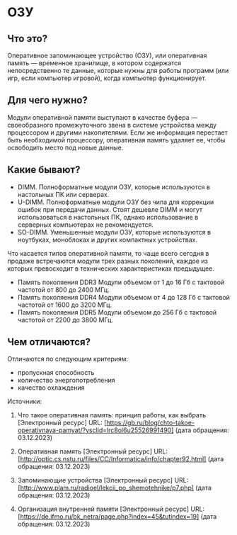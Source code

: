 # ОЗУ

## Что это?
Оперативное запоминающее устройство (ОЗУ), или оперативная память — временное хранилище,
в котором содержатся непосредственно те данные,
которые нужны для работы программ (или игр,
если компьютер игровой), когда компьютер функционирует. 


## Для чего нужно?
Модули оперативной памяти выступают в качестве буфера — своеобразного промежуточного звена
в системе устройства между процессором и другими накопителями.
Если же информация перестает быть необходимой процессору, оперативная память удаляет ее,
чтобы освободить место под новые данные. 


## Какие бывают?
- DIMM. Полноформатные модули ОЗУ,
которые используются в настольных ПК или серверах.
- U-DIMM. Полноформатные модули ОЗУ без чипа для
коррекции ошибок при передачи данных.
Стоят дешевле DIMM и могут использоваться в настольных ПК, однако использование в серверных 
компьютерах не рекомендуется. 
- SO-DIMM. Уменьшенные модули ОЗУ,
которые используются в ноутбуках, моноблоках и других 
компактных устройствах.

Что касается типов оперативной памяти, то чаще всего сегодня в продаже встречаются модули трех 
разных поколений, каждое из которых превосходит в технических характеристиках предыдущее.

- Память поколяения DDR3
Модули объемом от 1 до 16 Гб с тактовой частотой от 800 до 2400 МГц.
- Память поколяения DDR4
Модули объемом от 4 до 128 Гб с тактовой частотой от 1600 до 3200 МГц.
- Память поколяения DDR5
Модули объемом до 256 Гб с тактовой частотой от 2200 до 3800 МГц.


## Чем отличаются?
Отличаются по следующим критериям:
- пропускная способность
- количество энергопотребления
- качество охлаждения

Источники: 

1. Что такое оперативная память: принцип работы, как выбрать [Электронный ресурс] URL: [https://gb.ru/blog/chto-takoe-operativnaya-pamyat/?ysclid=lrc8ol6u25526991490]  (дата обращения: 03.12.2023)

2. Оперативная память [Электронный ресурс] URL: [http://optic.cs.nstu.ru/files/CC/Informatica/info/chapter92.html]  (дата обращения: 03.12.2023)

3. Запоминающие устройства [Электронный ресурс] URL:  [http://www.plam.ru/radioel/lekcii_po_shemotehnike/p7.php] (дата обращения: 03.12.2023)

4. Организация внутренней памяти [Электронный ресурс] URL: [https://de.ifmo.ru/bk_netra/page.php?index=45&tutindex=19] (дата обращения: 03.12.2023)
